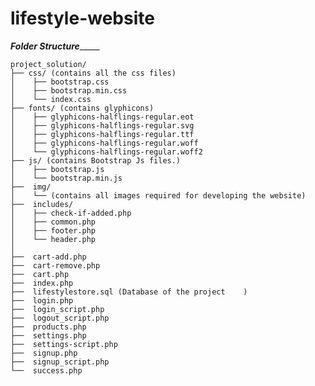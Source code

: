 # lifestyle-website
_____________________________________________Folder Structure__________________________________________________
	
	
	project_solution/
	├── css/ (contains all the css files)
	│    ├── bootstrap.css
	│    ├── bootstrap.min.css
	│    └── index.css
	├── fonts/ (contains glyphicons)
	│    ├── glyphicons-halflings-regular.eot
	│    ├── glyphicons-halflings-regular.svg
	│    ├── glyphicons-halflings-regular.ttf
	│    ├── glyphicons-halflings-regular.woff
	│    └── glyphicons-halflings-regular.woff2
	├── js/ (contains Bootstrap Js files.)
	│    ├── bootstrap.js
	│    └── bootstrap.min.js
	├──  img/
	│    └── (contains all images required for developing the website)
	├──  includes/	 
	│    ├── check-if-added.php
	│    ├── common.php
	│    ├── footer.php
	│    └── header.php
	│    
	├──  cart-add.php
	├──  cart-remove.php
	├──  cart.php 
	├──  index.php
	├──  lifestylestore.sql (Database of the project	)
	├──  login.php
	├──  login_script.php
	├──  logout_script.php
	├──  products.php
	├──  settings.php
	├──  settings-script.php
	├──  signup.php
	├──  signup_script.php
	└──  success.php



